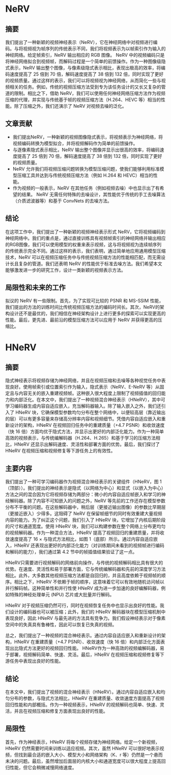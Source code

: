 # NeRV

## 摘要

我们提出了一种新颖的视频神经表示（NeRV），它在神经网络中对视频进行编码。与将视频视为帧序列的传统表示不同，我们将视频表示为以帧索引作为输入的神经网络。给定帧索引，NeRV 输出相应的 RGB 图像。 NeRV 中的视频编码只是将神经网络拟合到视频帧，而解码过程是一个简单的前馈操作。作为一种图像级隐式表示，NeRV 输出整个图像，与像素级隐式表示相比，表现出极高的效率，将编码速度提高了 25 倍到 70 倍，解码速度提高了 38 倍到 132 倍，同时实现了更好的视频质量。通过这样的表示，我们可以将视频视为神经网络，从而简化一些与视频相关的任务。例如，传统的视频压缩方法受到专为该任务设计的又长又复杂的管道的限制。相比之下，借助 NeRV，我们可以使用任何神经网络压缩方法作为视频压缩的代理，并实现与传统基于帧的视频压缩方法（H.264、HEVC 等）相当的性能。除了压缩之外，我们还演示了 NeRV 对视频去噪的泛化。

## 文章贡献

- 我们提出NeRV，一种新颖的视频图像隐式表示，将视频表示为神经网络，将视频编码转换为模型拟合，并将视频解码作为简单的前馈操作。
- 与逐像素隐式表示相比，NeRV 输出整个图像并显示出很高的效率，将编码速度提高了 25 倍到 70 倍，解码速度提高了 38 倍到 132 倍，同时实现了更好的视频质量。
- NeRV 允许我们将视频压缩问题转换为模型压缩问题，使我们能够利用标准模型压缩工具并达到与传统视频压缩方法（例如 H.264 和 HEVC）相当的性能。
- 作为视频的一般表示，NeRV 在其他任务（例如视频去噪）中也显示出了有希望的结果。 NeRV 无需任何特殊的去噪设计，其性能优于传统的手工去噪算法（介质滤波器等）和基于 ConvNets 的去噪方法。

## 结论

在这项工作中，我们提出了一种新颖的视频神经表示形式 NeRV，它将视频编码到神经网络中。我们的重点是，通过直接训练具有视频帧索引的神经网络并输出相应的RGB图像，我们可以使用模型的权重来表示视频，这与将视频视为连续帧序列的传统表示完全不同。通过这样的表示，我们表明，通过简单地应用通用模型压缩技术，NeRV 可以在视频压缩任务中与传统视频压缩方法的性能相匹配，而无需设计长且复杂的管道。我们还表明 NeRV 的性能优于标准去噪方法。我们希望本文能够激发进一步的研究工作，设计一类新颖的视频表示方法。

## 局限性和未来的工作

拟议的 NeRV 有一些限制。首先，为了实现可比较的 PSNR 和 MS-SSIM 性能，我们提出的方法的训练时间比传统视频压缩方法的编码时间长。其次，NeRV的架构设计还不是最优的，我们相信在神经架构设计上进行更多的探索可以实现更高的性能。最后，更先进、最前沿的模型压缩方法可以应用于 NeRV 并获得更高的压缩比。



# HNeRV

## 摘要

隐式神经表示将视频存储为神经网络，并且在视频压缩和去噪等各种视觉任务中表现良好。使用帧索引或位置索引作为输入，隐式表示（NeRV、E-NeRV 等）从固定且与内容无关的嵌入重建视频帧。这种嵌入很大程度上限制了视频插值的回归能力和内部泛化。在本文中，我们提出了一种视频混合神经表示（HNeRV），其中可学习编码器生成内容自适应嵌入，充当解码器输入。除了输入嵌入之外，我们还引入了 HNeRV 块，它确保模型参数均匀分布在整个网络中，以便较高层（靠近输出的层）可以有更多容量来存储高分辨率内容和视频细节。凭借内容自适应嵌入和重新设计的架构，HNeRV 在视频回归任务中的重建质量（+4.7 PSNR）和收敛速度（快 16 倍）方面均优于隐式方法，并显示出更好的内部泛化能力。作为一种简单高效的视频表示，与传统编解码器（H.264、H.265）和基于学习的压缩方法相比，HNeRV 还显示出解码速度、灵活性和部署方面的优势。最后，我们探讨了 HNeRV 在视频压缩和视频修复等下游任务上的有效性。

## 主要内容

我们提出了一种可学习编码器作为视频混合神经表示的关键组件（HNeRV，图 1（顶部））。我们提出的神经表示是隐式（以网络为中心）和显式（以嵌入为中心）方法之间的混合因为它将视频存储为两部分：微小的内容自适应帧嵌入和学习的神经解码器。除了内容不可知嵌入的问题之外，NeRV 等先前的工作还存在模型参数分布不平衡的问题。在这些解码器中，稍后层（更接近输出图像）的参数比早期层（更接近嵌入）少得多。这阻碍了 NeRV 在保留帧细节的同时有效重建大量视频内容的能力。为了纠正这个问题，我们引入了 HNeRV 块，它增加了内核后期阶段的尺寸和通道宽度。使用 HNeRV 块，我们可以构建参数在整个网络上分布更均匀的视频解码器。作为一种混合方法，HNeRV 提高了视频回归的重建质量，并将收敛速度提高了 16 × 与隐式方法相比，如图 1（底部）所示。通过内容自适应嵌入，HNeRV 还表现出更好的内部泛化能力（对训练期间未看到的视频帧进行编码和解码的能力），我们通过第 4.2 节中的帧插值结果验证了这一点。

HNeRV只需要进行视频解码的网络前向操作，与传统的视频解码相比具有很大的优势。在速度、灵活性和易于部署方面，它与传统编解码器和先前的深度学习方法相比。此外，大多数其他视频压缩方法都是自回归的，并且高度依赖于视频帧的顺序。相比之下，HNeRV 不依赖于帧的顺序，这意味着它可以有效地随机访问帧以并行解码帧。这种简单性和并行性使 HNeRV 成为进一步加速的良好编解码器，例如特殊的神经处理单元 (NPU) 芯片或大批量并行解码。

HNeRV 对于视频压缩仍然可行，同时在视频恢复任务中也显示出良好的性能。我们设计的编码器也可以被压缩；此外，我们的 HNeRV 解码器块在模型压缩机制中表现良好，因此 HNeRV 与最先进的方法具有竞争力。我们假设神经表示对于像素空间中的失真具有鲁棒性，因此可以恢复已失真的视频。

总之，我们提出了一种视频的混合神经表示。通过内容自适应嵌入和重新设计的架构，HNeRV 在重建质量（+4.7 PSNR）、收敛速度（快 16 倍）和内部泛化方面表现出比隐式方法更好的视频回归性能。 HNeRV作为一种高效的视频编解码器，易于部署，视频解码简单、快速、灵活。最后，HNeRV 在视频压缩和视频修复等下游任务中表现出良好的性能。

## 结论

在本文中，我们提出了视频的混合神经表示（HNeRV）。通过内容自适应嵌入和均匀分布的参数，与隐式方法相比，HNeRV 在重建质量、收敛速度方面提高了视频回归性能和内部概括。作为一种视频表示，HNeRV 的视频解码也简单、快速、灵活，并且在视频压缩和修复方面表现出良好的性能。

## 局限性

首先，作为神经表示，HNeRV 将每个视频存储为神经网络。给定一个新视频，HNeRV 仍然需要时间来训练以适应视频。其次，虽然 HNeRV 可以很好地表示视频，但找到最合适的嵌入大小、模型大小和网络架构（K、r 等）仍然是一个悬而未决的问题。最后，虽然增加后面层的内核大小和通道宽度可以很大程度上提高回归性能，但它会稍微减慢网络速度。